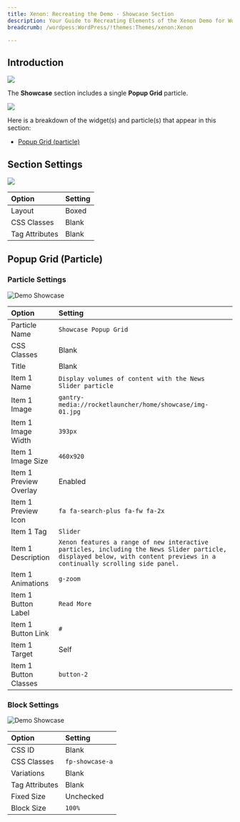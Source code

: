 ```yaml
---
title: Xenon: Recreating the Demo - Showcase Section
description: Your Guide to Recreating Elements of the Xenon Demo for WordPress
breadcrumb: /wordpess:WordPress/!themes:Themes/xenon:Xenon

---
```


## Introduction

![](assets/demo_5.jpeg)

The **Showcase** section includes a single **Popup Grid** particle.

![](assets/home_showcase.jpeg)

Here is a breakdown of the widget(s) and particle(s) that appear in this section:

* [Popup Grid (particle)](#popup-grid-(particle))

## Section Settings

![](assets/demo_showcase_settings.jpeg)

| Option           | Setting     |
| :--------------- | :---------- |
| Layout           | Boxed       |
| CSS Classes      | Blank       |
| Tag Attributes   | Blank       |

## Popup Grid (Particle)

### Particle Settings

![Demo Showcase](demo_showcase_1.jpeg)

| Option                 | Setting                                                                                                                                                                  |
| :-----                 | :-----                                                                                                                                                                   |
| Particle Name          | `Showcase Popup Grid`                                                                                                                                                    |
| CSS Classes            | Blank                                                                                                                                                                    |
| Title                  | Blank                                                                                                                                                                    |
| Item 1 Name            | `Display volumes of content with the News Slider particle`                                                                                                               |
| Item 1 Image           | `gantry-media://rocketlauncher/home/showcase/img-01.jpg`                                                                                                                 |
| Item 1 Image Width     | `393px`                                                                                                                                                                  |
| Item 1 Image Size      | `460x920`                                                                                                                                                                |
| Item 1 Preview Overlay | Enabled                                                                                                                                                                  |
| Item 1 Preview Icon    | `fa fa-search-plus fa-fw fa-2x`                                                                                                                                          |
| Item 1 Tag             | `Slider`                                                                                                                                                                 |
| Item 1 Description     | `Xenon features a range of new interactive particles, including the News Slider particle, displayed below, with content previews in a continually scrolling side panel.` |
| Item 1 Animations      | `g-zoom`                                                                                                                                                                 |
| Item 1 Button Label    | `Read More`                                                                                                                                                              |
| Item 1 Button Link     | `#`                                                                                                                                                                      |
| Item 1 Target          | Self                                                                                                                                                                     |
| Item 1 Button Classes  | `button-2`                                                                                                                                                               |

### Block Settings

![Demo Showcase](demo_showcase_2.jpeg)

| Option         | Setting         |
| :-----         | :-----          |
| CSS ID         | Blank           |
| CSS Classes    | `fp-showcase-a` |
| Variations     | Blank           |
| Tag Attributes | Blank           |
| Fixed Size     | Unchecked       |
| Block Size     | `100%`          |